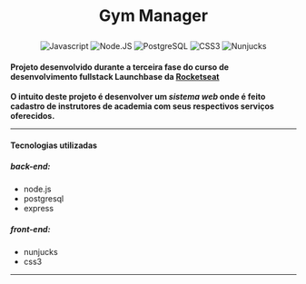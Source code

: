 # <p align="center"> Gym Manager </p>

<p align="center">
  <img src="https://img.shields.io/badge/-Javascript-yellow" alt="Javascript">
  <img src="https://img.shields.io/badge/-NodeJS-brightgreen" alt="Node.JS">
  <img src="https://img.shields.io/badge/-PostgreSQL-blue" alt="PostgreSQL">
  <img src="https://img.shields.io/badge/-CSS3-blue" alt="CSS3">
  <img src="https://img.shields.io/badge/-Nunjucks-green" alt="Nunjucks">
</p>

#### Projeto desenvolvido durante a terceira fase do curso de desenvolvimento fullstack Launchbase da [Rocketseat](https://rocketseat.com.br/)

**O intuito deste projeto é desenvolver um *sistema* *web* onde é feito cadastro de instrutores de academia com seus respectivos serviços oferecidos.**
<hr>

#### Tecnologias utilizadas

##### back-end:
- node.js
- postgresql
- express

##### front-end:
- nunjucks
- css3

<hr>